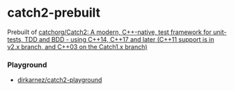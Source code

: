 catch2-prebuilt
===============
Prebuilt of [catchorg/Catch2: A modern, C++-native, test framework for unit-tests, TDD and BDD - using C++14, C++17 and later (C++11 support is in v2.x branch, and C++03 on the Catch1.x branch)](https://github.com/catchorg/Catch2)

### Playground
- [dirkarnez/catch2-playground](https://github.com/dirkarnez/catch2-playground)
